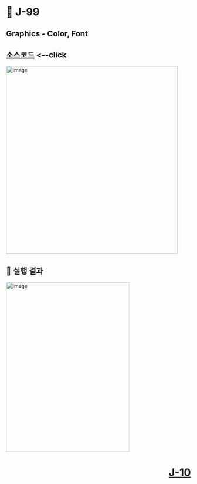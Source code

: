 # 📖 J-99

## Graphics - Color, Font

[소스코드](./GraphicsColorFontEx.java) <--click
---

<img width="468" height="512" alt="image" src="https://github.com/user-attachments/assets/769f22af-fcd2-4ef8-ba4f-2594607c2c81" />

📘 실행 결과
---

<img width="336" height="463" alt="image" src="https://github.com/user-attachments/assets/1d168675-494f-4749-b52f-1d19a7db6bb7" />

# <p align="right">[J-10](./J_100.md)</p>
